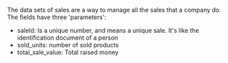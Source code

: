 The data sets of sales are a way to manage all the sales that a company do.
The fields have three 'parameters':
- saleId: Is a unique number, and means a unique sale. It's like the identification document of a person
- sold_units: number of sold products
- total_sale_value: Total raised money